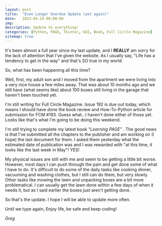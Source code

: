 ```yaml
---
layout: post
title:  "Even Longer Overdue Update (yet again)"
date:   2023-04-24 08:00:00
img: 
description: Update to everything!
categories: [Python, PAGE, Tkinter, GUI, Book, Full Circle Magazine]
sitemap: true
---
```


It's been almost a full year since my last update, and I **REALLY** am sorry for the lack of attention that I've given the website.  As I usually say, "Life has a tendency to get in the way" and that's SO true in my world.  

So, what has been happening all this time? 

Well, first, my adult son and I moved from the apartment we were living into a very nice house a few miles away.  That was about 10 months ago and we still have (what seems like) about 100 boxes still living in the garage that haven't been touched yet.

I'm still writing for Full Circle Magazine.  Issue 192 is due out today, which means I should have done the book review and How-To-Python article for submission for FCM #193.  Guess what...I haven't done either of those yet.  Looks like that's what I'm going to be doing this weekend.

I'm still trying to complete my latest book *"Learning PAGE"* .  The good news is that I've submitted all the chapters to the publisher and am working on (I hope) the last document for them.  I asked them yesterday what the estimated date of publication was and I was rewarded with "at this time, it looks like the last week in May"!  YES!

My physical issues are still with me and seem to be getting a little bit worse.  However, most days I can push through the pain and get done some of what I have to do.  It's difficult to do some of the daily tasks like cooking dinner, vacuuming and washing clothes, but I still can do them, but very slowly.  Other tasks like mowing the lawn and unpacking boxes are a bit more problematical.  I can usually get the lawn done within a few days of when it needs it, but as I said earlier the boxes just aren't getting done.

So that's the update.  I hope I will be able to update more often.


Until we type again, Enjoy life, be safe and keep coding!



*Greg*
